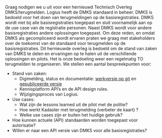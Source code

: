 Graag nodigen we u uit voor een hernieuwd Technisch Overleg DMKS/terugmelden. Logius heeft de DMKS standaard in beheer. DMKS is bedoeld voor het doen van terugmeldingen op de basisregistraties. DMKS wordt niet bij alle basisregistraties toegepast en sluit voornamelijk aan op de use case van de registratie personen. Naast DMKS wordt voor andere basisregistraties andere oplossingen toegepast. Om deze reden, en omdat DMKS als gecompliceerd wordt ervaren praten we graag met stakeholders over de toekomst van de standaard voor terugmelden op de basisregistraties.
Dit hernieuwde overleg is bedoeld om de stand van zaken van DMKS te delen en ervaringen op te halen uit de verschillende oplossingen en pilots. Het is onze bedoeling weer een regelmatig TO terugmelden te organiseren. 
We stellen een aantal bespreekpunten voor:
- Stand van zaken:
    -	Digimelding, status en documentatie: [werkversie op git](https://github.com/Logius-standaarden/Digimelding-Koppelvlakspecificatie) en [gepubliceerde versie](https://gitdocumentatie.logius.nl/publicatie/digimelding/koppelvlak/)
    -	Kennisplatform API’s en de API design rules.
    -	Wijzigingsproces van Logius.
-	Use cases:
    -	Wat zijn de lessons learned uit de pilot met de politie?
    -	Hoe werkt Kadaster met terugmelding (verbeter de kaart) ?
    -	Welke use cases zijn er buiten het huidige gebruik? 
-	Hoe kunnen actuele (API) standaarden worden toegepast voor autorisatie?
-	Willen er naar een API versie van DMKS voor alle basisregistraties?
